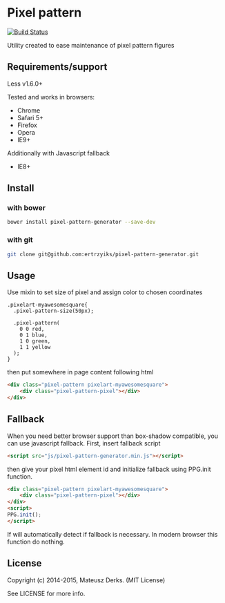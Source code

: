 # Pixel pattern 

[![Build Status](https://travis-ci.org/ertrzyiks/pixel-pattern-generator.svg?branch=master)](https://travis-ci.org/ertrzyiks/pixel-pattern-generator)

Utility created to ease maintenance of pixel pattern figures

## Requirements/support

Less v1.6.0+

Tested and works in browsers:
- Chrome
- Safari 5+
- Firefox
- Opera
- IE9+

Additionally with Javascript fallback
- IE8+

## Install

### with bower
    
```bash
bower install pixel-pattern-generator --save-dev
```
    
### with git

```bash
git clone git@github.com:ertrzyiks/pixel-pattern-generator.git
```
## Usage

Use mixin to set size of pixel and assign color to chosen coordinates

```less
.pixelart-myawesomesquare{
  .pixel-pattern-size(50px);

  .pixel-pattern(
    0 0 red, 
    0 1 blue, 
    1 0 green, 
    1 1 yellow
  );
}
```

then put somewhere in page content following html

```html
<div class="pixel-pattern pixelart-myawesomesquare">
    <div class="pixel-pattern-pixel"></div>
</div>
```

## Fallback

When you need better browser support than box-shadow compatible, you can use javascript fallback. 
First, insert fallback script

```html
<script src="js/pixel-pattern-generator.min.js"></script>
```

then give your pixel html element id and initialize fallback using PPG.init function.

```html
<div class="pixel-pattern pixelart-myawesomesquare">
    <div class="pixel-pattern-pixel"></div>
</div>
<script>
PPG.init();
</script>
```

If will automatically detect if fallback is necessary. In modern browser this function do nothing.

## License

Copyright (c) 2014-2015, Mateusz Derks. (MIT License)

See LICENSE for more info.
